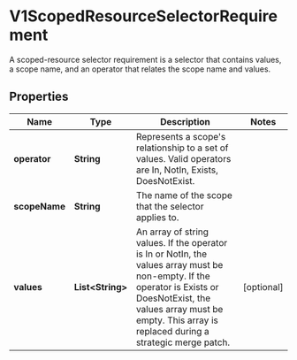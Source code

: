 

# V1ScopedResourceSelectorRequirement

A scoped-resource selector requirement is a selector that contains values, a scope name, and an operator that relates the scope name and values.

## Properties

| Name | Type | Description | Notes |
|------------ | ------------- | ------------- | -------------|
|**operator** | **String** | Represents a scope&#39;s relationship to a set of values. Valid operators are In, NotIn, Exists, DoesNotExist. |  |
|**scopeName** | **String** | The name of the scope that the selector applies to. |  |
|**values** | **List&lt;String&gt;** | An array of string values. If the operator is In or NotIn, the values array must be non-empty. If the operator is Exists or DoesNotExist, the values array must be empty. This array is replaced during a strategic merge patch. |  [optional] |



